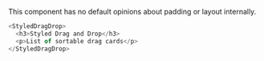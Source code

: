 This component has no default opinions about padding or layout internally.

```js
<StyledDragDrop>
  <h3>Styled Drag and Drop</h3>
  <p>List of sortable drag cards</p>
</StyledDragDrop>
```
